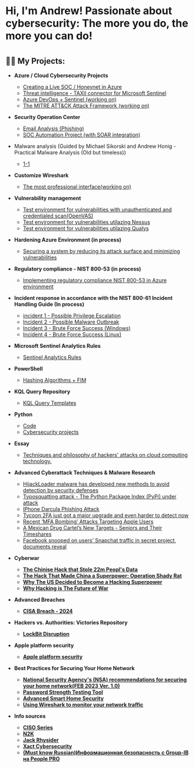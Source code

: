 <h1>Hi, I'm Andrew! </a>Passionate about cybersecurity: The more you do, the more you can do!</a><h1>


<h2>👨‍💻 My Projects:</h2>

- <b>Azure / Cloud Cybersecurity Projects</b>
  - [Creating a Live SOC / Honeynet in Azure](https://github.com/AndrewTanga/Azure-SOC)
  - [Threat intelligence - TAXII connector for Microsoft Sentinel](https://github.com/AndrewTanga/Threat-intelligence---TAXII-connector-for-Microsoft-Sentinel)
  - [Azure DevOps + Sentinel (working on)]()
  - [The MITRE ATT&CK Attack Framework (working on)]()
 
- <b>Security Operation Center</b>
  - [Email Analysis (Phishing)](https://github.com/AndrewTanga/SOC---Email-Analysis)
  - [SOC Automation Project (with SOAR integration)]()

- Malware analysis (Guided by Michael Sikorski and Andrew Honig - Practical Malware Analysis (Old but timeless))
  - [1-1]()

- <b>Customize Wireshark</b>
  - [The most professional interface(working on)](https://github.com/AndrewTanga/Wireshark-customization)
 
 - <b>Vulnerability management</b>
   - [Test environment for vulnerabilities with unauthenticated and credentialed scan(OpenVAS)](https://github.com/AndrewTanga/Vulnerability-Management)
   - [Test environment for vulnerabilities utilazing Nessus](https://github.com/AndrewTanga/Vulnerability-management---Nessus)
   - [Test environment for vulnerabilities utilazing Qualys](https://github.com/AndrewTanga/Vulnerability-Management-Qualys)
  
- <b>Hardening Azure Environment (in process)</b>
  - [Securing a system by reducing its attack surface and minimizing vulnerabilities](https://github.com/AndrewTanga/Hardening-Azure-environment)
  
- <b>Regulatory compliance - NIST 800-53 (in process)</b>
  - [Implementing regulatory compliance NIST 800-53 in Azure environment](https://github.com/AndrewTanga/Regulatory-compliance---NIST-800-53)

- <b>Incident response in accordance with the NIST 800-61 Incident Handling Guide (In process)</b>
  - [incident 1 - Possible Privilege Escalation](https://github.com/AndrewTanga/ncident-3---Possible-Privilege-Escalation)
  - [Incident 2 - Possible Malware Outbreak](https://github.com/AndrewTanga/Incident-4---Possible-Malware-Outbreak) 
  - [Incident 3 - Brute Force Success (Windows)](https://github.com/AndrewTanga/Incident-1---Brute-Force-Success-Windows-)
  - [Incident 4 - Brute Force Success (Linux)](https://github.com/AndrewTanga/Incident-2---Brute-Force-Success-Linux-)
 
- <b>Microsoft Sentinel Analytics Rules</b>
  - [Sentinel Analytics Rules](https://github.com/AndrewTanga/Sentinel-Analytics-Rules)
  
- <b>PowerShell</b>
  - [Hashing Algorithms + FIM](https://github.com/AndrewTanga/Hashing-Algorithms-File-Integrity-Monitor)
  
- <b>KQL Query Repository</b>
  - [KQL Query Templates](https://github.com/AndrewTanga/KQL-Templates)

 - <b>Python</b>
    - [Code](https://github.com/AndrewTanga/Python-Code)
    - [Cybersecurity projects](https://github.com/AndrewTanga/Cybersecurity-projects)
  
  - <b>Essay</b>
    - [Techniques and philosophy of hackers' attacks on cloud computing technology.](https://github.com/AndrewTanga/Technique-and-philosophy-of-of-hackers-attack-on-cloud-computing)
   
- <b>Advanced Cyberattack Techniques & Malware Research</b>
  - [HijackLoader malware has developed new methods to avoid detection by security defenses](https://github.com/AndrewTanga/Hijackloader)
  - [Typosquatting attack - The Python Package Index (PyPi) under attack](https://malware.news/t/pypi-is-under-attack-project-creation-and-user-registration-suspended/80193)
  - [IPhone Darcula Phishing Attack](https://www.itpro.com/security/tycoon-2fa-the-popular-phishing-kit-built-to-bypass-microsoft-and-gmail-2fa-security-protections-just-got-a-major-upgrade-and-its-now-even-harder-to-detect)
  - [Tycoon 2FA just got a major upgrade and even harder to detect now](https://www.itpro.com/security/tycoon-2fa-the-popular-phishing-kit-built-to-bypass-microsoft-and-gmail-2fa-security-protections-just-got-a-major-upgrade-and-its-now-even-harder-to-detect)
  - [Recent ‘MFA Bombing’ Attacks Targeting Apple Users](https://krebsonsecurity.com/2024/03/recent-mfa-bombing-attacks-targeting-apple-users/)
  - [A Mexican Drug Cartel’s New Targets - Seniors and Their Timeshares](https://www.nytimes.com/2024/03/21/world/americas/mexico-timeshare-fraud-cartel.html)
  - [Facebook snooped on users’ Snapchat traffic in secret project, documents reveal](https://techcrunch.com/2024/03/26/facebook-secret-project-snooped-snapchat-user-traffic/)

- <b>Cyberwar<b>
  - [The Chinise Hack that Stole 22m Peopl's Data](https://www.youtube.com/watch?v=FqN2Y66lanI)
  - [The Hack That Made China a Superpower: Operation Shady Rat](https://www.youtube.com/watch?v=y27B-sKIUHA)
  - [Why The US Decided to Become a Hacking Superpower](https://www.youtube.com/watch?v=0Bln-DSbpWU)
  - [Why Hacking is The Future of War](https://www.youtube.com/watch?v=Hj-KU8zPHOY)
 
- <b>Advanced Breaches<b>
  - [CISA Breach - 2024]()
 
- <b>Hackers vs. Authorities: Victories Repository<b>
  - [LockBit Disruption](https://github.com/AndrewTanga/Lockbit-cybercrime-gang-disrupted-by-Britain-US-and-EU)

- <b>Apple platform security<b>
    - [Apple platform security](https://help.apple.com/pdf/security/en_US/apple-platform-security-guide.pdf)

- <b>Best Practices for Securing Your Home Network<b>
  - [National Security Agency's (NSA) recommendations for securing your home network(FEB 2023 Ver. 1.0)](https://media.defense.gov/2023/Feb/22/2003165170/-1/-1/0/CSI_BEST_PRACTICES_FOR_SECURING_YOUR_HOME_NETWORK.PDF)
  - [Password Strength Testing Tool](https://bitwarden.com/password-strength/)
  - [Advanced Smart Home Security](https://github.com/AndrewTanga/Advanced-Smart-Home-Security---VLANs-and-Firewalls)
  - [Using Wireshark to monitor your network traffic](https://github.com/AndrewTanga/WIreshark/blob/main/README.md)
  
- <b>Info sources<b>
  - [CISO Series](https://cisoseries.com/subscribe-podcast/)
  - [N2K](https://www.youtube.com/@n2kcyber/playlists)
  - [Jack Rhysider](https://www.youtube.com/@JackRhysider)
  - [Xact Cybersecurity](https://www.youtube.com/@XactCyber)
  - [(Must know Russian)Информационная безопасность с Group-IB на People PRO](https://www.youtube.com/playlist?list=PL8Fj6Tf1y_zm-rHIfTUPrEfD14ujfsvL-)
 


